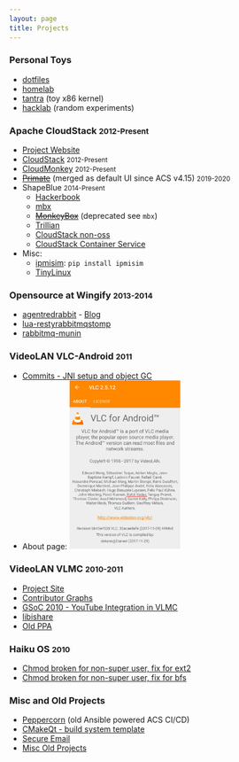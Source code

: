 ```yaml
---
layout: page
title: Projects
---
```



### Personal Toys

- [dotfiles](https://github.com/rohityadavcloud/dotfiles)
- [homelab](https://yadav.cloud/)
- [tantra](https://github.com/rohityadavcloud/tantra) (toy x86 kernel)
- [hacklab](https://github.com/rohityadavcloud/hacklab) (random experiments)

### Apache CloudStack <small><span class="light">2012-Present</span></small>

- [Project Website](https://cloudstack.apache.org/who.html)
- [CloudStack](https://github.com/apache/cloudstack/graphs/contributors) <small><span class="light">2012-Present</span></small>
- [CloudMonkey](https://github.com/apache/cloudstack-cloudmonkey/graphs/contributors) <small><span class="light">2012-Present</span></small>
- ~~[Primate](https://github.com/apache/cloudstack-primate/graphs/contributors)~~ (merged as default UI since ACS v4.15) <small><span class="light">2019-2020</span></small>
- ShapeBlue <small><span class="light">2014-Present</span></small>
  - [Hackerbook](https://github.com/shapeblue/hackerbook)
  - [mbx](https://github.com/shapeblue/mbx)
  - ~~[MonkeyBox](https://github.com/rohityadavcloud/monkeybox)~~ (deprecated see `mbx`)
  - [Trillian](https://github.com/shapeblue/Trillian)
  - [CloudStack non-oss](https://github.com/shapeblue/cloudstack-nonoss)
  - [CloudStack Container Service](https://github.com/shapeblue/ccs)
- Misc:
  - [ipmisim](https://github.com/rohityadavcloud/ipmisim): `pip install ipmisim`
  - [TinyLinux](https://github.com/rohityadavcloud/tinylinux)

### Opensource at Wingify <small><span class="light">2013-2014</span></small>

- [agentredrabbit](https://github.com/wingify/agentredrabbit) - [Blog](/blog/scaling-with-queues/)
- [lua-restyrabbitmqstomp](https://github.com/wingify/lua-resty-rabbitmqstomp)
- [rabbitmq-munin](https://github.com/wingify/rabbitmq-munin)

### VideoLAN VLC-Android <small><span class="light">2011</span></small>

- [Commits - JNI setup and object GC](http://git.videolan.org/?p=vlc%2Fvlc-android.git&a=search&h=HEAD&st=author&s=Rohit+Yadav)
- About page:
<a href="/images/projects/vlc-android.jpg"><img src="/images/projects/vlc-android.jpg" style="max-width:200px;"/></a>

### VideoLAN VLMC <small><span class="light">2010-2011</span></small>

- [Project Site](https://www.videolan.org/vlmc/)
- [Contributor Graphs](https://code.videolan.org/videolan/vlmc/graphs/master)
- [GSoC 2010 - YouTube Integration in VLMC](https://wiki.videolan.org/SoC_2010/Youtube_Integration_VLMC)
- [libishare](https://github.com/rohityadavcloud/old/tree/master/libishare)
- [Old PPA](https://launchpad.net/~rohityadav/+archive/ubuntu/vlmc)

### Haiku OS <small><span class="light">2010</span></small>

- [Chmod broken for non-super user, fix for ext2](http://cgit.haiku-os.org/haiku/commit/?id=hrev39379)
- [Chmod broken for non-super user, fix for bfs](http://cgit.haiku-os.org/haiku/commit/?id=hrev39378)

### Misc and Old Projects

- [Peppercorn](https://github.com/rohityadavcloud/peppercorn) (old Ansible powered ACS CI/CD)
- [CMakeQt - build system template](https://github.com/rohityadavcloud/cmakeqt)
- [Secure Email](https://github.com/rohityadavcloud/securemail)
- [Misc Old Projects](https://github.com/rohityadavcloud/old)
